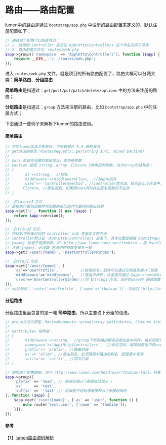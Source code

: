 # 路由——路由配置

lumen中的路由是通过 `bootstrap/app.php` 中注册的路由配置来定义的，默认注册配置如下：

```php
// 通过这个配置可以知道两点：
// 1. 后续的 Controller 应该在 App\Http\Controllers 这个命名空间下寻找
// 2. 路由配置文件在：routes/web.php
$app->group(['namespace' => 'App\Http\Controllers'], function ($app) {
    require __DIR__.'/../routes/web.php';
});
```

进入 `routes/web.php` 文件，就是项目的所有路由配置了，路由大概可以分两大类：**简单路由**、**分组路由**

**简单路由**是指通过：`get/post/put/patch/delete/options` 中的方法来注册的路由；

**分组路由**是指通过：`group` 方法来注册的路由，比如 `bootstrap/app.php` 中的注册方式；

下面通过一些例子来解析下lumen的路由使用。

#### 简单路由

```php
// 不同lumen版本会有差异，下面都是已 5.3 做的演示
// get方法的原型：RoutesRequests::get(string $uri, mixed $action)
// 
// $uri 就是你设置的路由地址，支持带参数
// $action 接受 string、array、Closure 3种类型的参数，当为array时结构是：
// [
// 		'as'=>string,  //别名
//		'middleware'=>middlewareClass,  //路由中间件
//  	'uses'=> 'Controller@method', //controller类方法，结合group方法中设置的namespace生成
//		Closure, //匿名函数，如果跟uses同时存在匿名函数将不生效
// ]

// 【Closure】方式
// 直接执行匿名函数并将函数的返回值作为最终的输出结果
$app->get('/', function () use ($app) {
    return $app->version();
});

// 【string】方式，
// 将找到字符串对应的 controller 以及 里面定义的方法
// controller默认在 \App\Http\Controllers 目录下，具体位置是根据 bootstrap/app.php 配置来的
// {name} 相当于链接参数，如：http://www.lumen.com/user/thobian ，那 UserController::index($request, $name) 中，第二个 $name 参数的取值就是：thobian
// 注意 {name}，必须跟 方法中的参数变量名一致
$app->get('/user/{name}', 'UserController@index'); 

// 【array】方式
$app->get('/user/{name}', [
    'as'=>'userProfile',          //链接别名，后续可以通过它快速生成url链接
    'middleware'=>'middleware',   //路由中间件，这里是先通过 $app->routeMiddleware() 注册了路由中间件别名，如果没提前注册需要写完整的中间件类地址，可以同时使用多个中间件用 | 分隔(或者用数组方式)
    'uses'=>'UserController@index'//同【string】方式，当存在uses时 回调函数就不生效
]);
// as的使用：`route('userProfile', ['name'=>'thobian'])` 将返回：http://www.lumen.com/user/thobian
```

#### 分组路由

分组路由里面包含的是一堆 **简单路由**，所以主要说下分组的语法。

```php
// group方法的原型：RoutesRequests::group(array $attributes, Closure $callback)
// 
// $attributes 结构是：
// [
// 		'middleware'=>string,  //group下所有路由都将运用这些中间件，格式同简单路由中说明
//		'namespace'=>'App\Http\Controllers',  //命名空间，跟简单路由中的uses组成最终的controller地址
//  	'prefix'=> 'prefix', //路由前缀
//  	'as'=> 'alias', //路由别名，必须跟简单路由的别名一起使用才有效
//  	'suffix'=> 'suffix', //路由后缀
// ]

// 按照这个配置路由，访问 http://www.lumen.com/head/user/thobian-tail，将看到访问链接
$app->group([
    'prefix' => 'head', // 前缀会跟url直接自动加上 / 
    'as'     => 'test', 
    'suffix' => '-tail',// 后缀是不经处理直接和url拼接起来的
], function ($app) {
    $app->get('/user/{name}', ['as' => 'user', function () {
        echo route('test.user', ['name' => 'thobian']);
    }]);
});
```



#### 参考

【1】[lumen路由源码解析](https://bex.meishakeji.com/2019/04/22/lumen路由源码解析/)